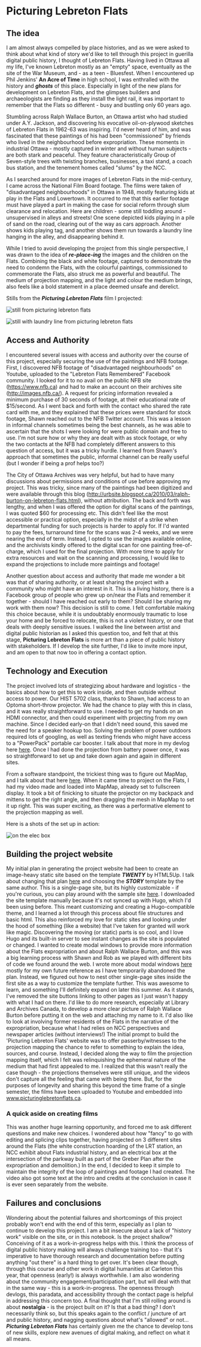 # Picturing Lebreton Flats 

## The idea 
I am almost always compelled by place histories, and as we were asked to think about what kind of story we'd like to tell through this project in guerilla digital public history, I thought of Lebreton Flats. Having lived in Ottawa all my life, I've known Lebreton mostly as an "empty" space, eventually as the site of the War Museum, and - as a teen - Bluesfest. When I encountered up Phil Jenkins' ****An Acre of Time**** in high school, I was enthralled with the history and ***ghosts*** of this place. Especially in light of the new plans for development on Lebreton Flats, and the glimpses builders and archaeologists are finding as they install the light rail, it was important to remember that the Flats so different - busy and bustling only 60 years ago. 

Stumbling across Ralph Wallace Burton, an Ottawa artist who had studied under A.Y. Jackson, and discovering his evocative oil-on-plywood sketches of Lebreton Flats in 1962-63 was inspiring. I'd never heard of him, and was fascinated that these paintings of his had been "commissioned" by friends who lived in the neighbourhood before expropriation. These moments in industrial Ottawa - mostly captured in winter and without human subjects - are both stark and peaceful. They feature characteristically Group of Seven-style trees with twisting branches, businesses, a taxi stand, a coach bus station, and the tenement homes called "slums" by the NCC. 

As I searched around for more images of Lebreton Flats in the mid-century, I came across the National Film Board footage. The films were taken of "disadvantaged neighbourhoods" in Ottawa in 1948, mostly featuring kids at play in the Flats and Lowertown. It occurred to me that this earlier footage must have played a part in making the case for social reform through slum clearance and relocation. Here are children - some still toddling around - unsupervised in alleys and streets! One scene depicted kids playing in a pile of sand on the road, clearing out of the way as cars approach. Another shows kids playing tag, and another shows them run towards a laundry line hanging in the alley, and disappearing behind it. 

While I tried to avoid developing the project from this single perspective, I was drawn to the idea of ***re-place-ing*** the images and the children on the Flats. Combining the black and white footage, captured to demonstrate the need to condemn the Flats, with the colourful paintings, commissioned to commemorate the Flats, also struck me as powerful and beautiful. The medium of projection mapping, and the light and colour the medium brings, also feels like a bold statement in a place deemed unsafe and derelict. 

Stills from the ***Picturing Lebreton Flats*** film I projected:

![still from picturing lebreton flats](https://img.ziggi.org/oV2xwxxo.png)

![still with laundry line from picturing lebreton flats](https://img.ziggi.org/oV2xwxxo.png)

## Access and Authority
I encountered several issues with access and authority over the course of this project, especially securing the use of the paintings and NFB footage. First, I discovered NFB footage of "disadvantaged neighbourhoods" on Youtube, uploaded to the "Lebreton Flats Remembered" Facebook community. I looked for it to no avail on the public NFB site (https://www.nfb.ca) and had to make an account on their archives site (http://images.nfb.ca/). A request for pricing information revealed a minimum purchase of 30 seconds of footage, at their educational rate of $15/second. As I went back and forth with the contact who shared the rate card with me, and they explained that these prices were standard for stock footage, Shawn reached out to the NFB Twitter account. This was a lesson in informal channels sometimes being the best channels, as he was able to ascertain that the shots I were looking for were public domain and free to use. I'm not sure how or why they are dealt with as stock footage, or why the two contacts at the NFB had completely different answers to this question of access, but it was a tricky hurdle. I learned from Shawn's approach that sometimes the public, informal channel can be really useful (but I wonder if being a prof helps too?) 

The City of Ottawa Archives was very helpful, but had to have many discussions about permissions and conditions of use before approving my project. This was tricky, since many of the paintings had been digitized and were available through this blog (http://urbsite.blogspot.ca/2010/03/ralph-burton-on-lebreton-flats.html), without attribution. The back and forth was lengthy, and when I was offered the option for digital scans of the paintings, I was quoted $60 for processing etc. This didn't feel like the most accessible or practical option, especially in the midst of a strike when departmental funding for such projects is harder to apply for. If I'd wanted to pay the fees, turnaround time for the scans was 2-4 weeks, and we were nearing the end of term. Instead, I opted to use the images available online, and the archivists kindly offered to the digital scan for one painting free-of-charge, which I used for the final projection. With more time to apply for extra resources and wait on the scanning and processing, I would like to expand the projections to include more paintings and footage! 

Another question about access and authority that made me wonder a bit was that of sharing authority, or at least sharing the project with a community who might have an interest in it. This is a living history, there is a Facebook group of people who grew up on/near the Flats and remember it together - should I have reached out early to them? Should I be sharing my work with them now? This decision is still to come. I felt comfortable making this choice because, while it is undoubtably enormously traumatic to lose your home and be forced to relocate, this is not a violent history, or one that deals with deeply sensitive issues. I walked the line between artist and digital public historian as I asked this question too, and felt that at this stage, ****Picturing Lebreton Flats**** is more art than a piece of public history with stakeholders. If I develop the site further, I'd like to invite more input, and am open to that now too in offering a contact option. 

## Technology and Execution
The project involved lots of strategizing about hardware and logistics - the basics about how to get this to work inside, and then outside without access to power. Our HIST 5702 class, thanks to Shawn, had access to an Optoma short-throw projector. We had the chance to play with this in class, and it was really straightforward to use. I needed to get my hands on an HDMI connector, and then could experiment with projecting from my own machine. Since I decided early-on that I didn't need sound, this saved me the need for a speaker hookup too. Solving the problem of power outdoors required lots of googling, as well as texting friends who might have access to a "PowerPack" portable car booster. I talk about that more in my devlog here [here](https://github.com/cristinawood/guerilladigitalhistory/blob/master/devlog/april11-devlog.md). Once I had done the projection from battery power once, it was so straightforward to set up and take down again and again in different sites. 

From a software standpoint, the trickiest thing was to figure out MapMap, and I talk about that here [here](https://github.com/cristinawood/guerilladigitalhistory/blob/master/devlog/april9-devlog.md). When it came time to project on the Flats, I had my video made and loaded into MapMap, already set to fullscreen display. It took a bit of finicking to situate the projector on my backpack and mittens to get the right angle, and then dragging the mesh in MapMap to set it up right. This was super exciting, as there was a performative element to the projection mapping as well. 

Here is a shots of the set up in action:

![on the elec box](https://img.ziggi.org/lXyPtE7R.jpg)

## Building the project website
My initial plan in generating the project website had been to create an image-heavy static site based on the template ***TWENTY*** by HTML5Up. I talk about changing that plan [here](https://github.com/cristinawood/guerilladigitalhistory/blob/master/devlog/march28devlog.md) and choosing the ***STORY*** template by the same author. This is a single-page site, but its highly customizable - if you're curious, you can play around with the sample site [here](https://html5up.net/uploads/demos/story/). I downloaded the site template manually because it's not synced up with Hugo, which I'd been using before. This meant customizing and creating a Hugo-compatible theme, and I learned a lot through this process about file structures and basic html. This also reinforced my love for static sites and looking under the hood of something (like a website) that I've taken for granted will work like magic. Discovering the moving (or static) parts is so cool, and I love Hugo and its built-in server to see instant changes as the site is populated or changed. 
I wanted to create modal windows to provide more information about the Flats expropriation and about Ralph Wallace Burton, and this was a big learning process with Shawn and Rob as we played with different bits of code we found around the web. I wrote more about modal windows [here](https://github.com/cristinawood/guerilladigitalhistory/blob/master/devlog/april-12-devlog.md) mostly for my own future reference as I have temporarily abandoned the plan. Instead, we figured out how to nest other single-page sites inside the first site as a way to customize the template further. This was awesome to learn, and something I'll definitely expand on later this summer. As it stands, I've removed the site buttons linking to other pages as I just wasn't happy with what I had on there. I'd like to do more research, especially at Library and Archives Canada, to develop a more clear picture of Ralph Wallace Burton before putting it on the web and attaching my name to it. I'd also like to look at involving former residents of the Flats in the narrative of the expropriation, because what I had relies on NCC perspectives and newspaper articles (without interviews!) 
The initial prompt to build the 'Picturing Lebreton Flats' website was to offer passerby/witnesses to the projection mapping the chance to refer to something to explain the idea, sources, and course. Instead, I decided along the way to film the projection mapping itself, which I felt was relinquishing the ephemeral nature of the medium that had first appealed to me. I realized that this wasn't really the case though - the projections themselves were still unique, and the videos don't capture all the feeling that came with being there. But, for the purposes of longevity and sharing this beyond the time frame of a single semester, the films have been uploaded to Youtube and embedded into www.picturinglebretonflats.ca. 
### A quick aside on creating films
This was another huge learning opportunity, and forced me to ask different questions and make new choices. I wondered about how "fancy" to go with editing and splicing clips together, having projected on 3 different sites around the Flats (the white construction hoarding of the LRT station, an NCC exhibit about Flats industrial history, and an electrical box at the intersection of the parkway built as part of the Greber Plan after the expropriation and demolition.) In the end, I decided to keep it simple to maintain the integrity of the loop of paintings and footage I had created. The video also got some text at the intro and credits at the conclusion in case it is ever seen separately from the website. 

## Failures and conclusions
Wondering about the potential failures and shortcomings of this project probably won't end with the end of this term, especially as I plan to continue to develop this project. I am a bit insecure about a lack of "history work" visible on the site, or in this notebook. Is the project shallow? Conceiving of it as a work-in-progress helps with this. I think the process of digital public history making will always challenge training too - that it's imperative to have thorough research and documentation before putting anything "out there" is a hard thing to get over. It's been clear though, through this course and other work in digital humanities at Carleton this year, that openness (early!) is always worthwhile. 
I am also wondering about the community engagement/participation part, but will deal with that in the same way - this is a work-in-progress. The openness through devlogs, this paradata, and accessibility through the contact page is helpful in addressing this concern too. 
A final thought that I'm still rolling around is about ****nostalgia**** - is the project built on it? Is that a bad thing? I don't necessarily think so, but this speaks again to the conflict / juncture of art and public history, and nagging questions about what's "allowed" or not...
***Picturing Lebreton Flats*** has certainly given me the chance to develop tons of new skills, explore new avenues of digital making, and reflect on what it all means. 
